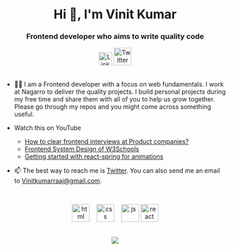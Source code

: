<h1 align="center">Hi 👋, I'm Vinit Kumar</h1>
<h3 align="center">Frontend developer who aims to write quality code</h3>

<div align=center>
  <a href="https://www.linkedin.com/in/vinit-kumar12/"><img src="https://cdn.worldvectorlogo.com/logos/linkedin-icon-2.svg" title="Linkedin" alt="Linkedin Account" width="30"/></a>
  <a href="https://x.com/Vinitkumarraaj"><img src="https://cdn.worldvectorlogo.com/logos/twitter-6.svg" title="Twitter" alt="Twitter Account" width="40"/></a>
  <br><br>
</div>

- 👨‍💻 I am a Frontend developer with a focus on web fundamentals. I work at Nagarro to deliver the quality projects. I build personal projects during my free time and share them with all of you to help us grow together. Please go through my repos and you might come across something useful.

- Watch this on YouTube

  - [How to clear frontend interviews at Product companies?](https://www.youtube.com/watch?v=LjpWXIT_XvY)
  - [Frontend System Design of W3Schools](https://www.youtube.com/watch?v=JwxzDXnDBhw)
  - [Getting started with react-spring for animations](https://www.youtube.com/watch?v=7SAgjHshGcQ)

- 📫 The best way to reach me is [Twitter](https://x.com/Vinitkumarraaj). You can also send me an email to Vinitkumarraaj@gmail.com.

<br>

<p align="center">
  <img src="https://upload.wikimedia.org/wikipedia/commons/thumb/6/61/HTML5_logo_and_wordmark.svg/2048px-HTML5_logo_and_wordmark.svg.png" alt="html" width="auto" height="40">&nbsp;&nbsp;&nbsp;
  <img src='https://upload.wikimedia.org/wikipedia/commons/thumb/d/d5/CSS3_logo_and_wordmark.svg/1200px-CSS3_logo_and_wordmark.svg.png' alt="css" width="auto" height="40">&nbsp;&nbsp;&nbsp;
  <img src='https://upload.wikimedia.org/wikipedia/commons/6/6a/JavaScript-logo.png' height='40' width='auto' alt="js">
  <img src="https://upload.wikimedia.org/wikipedia/commons/thumb/a/a7/React-icon.svg/1280px-React-icon.svg.png" alt="react" width="auto" height="40"/>
<p align="center">
  
<br>
  
<a href="https://github.com/sadanandpai/github-readme-stats">
  <img align="center" src="https://github-readme-stats.vercel.app/api/top-langs/?username=sadanandpai&theme=radical&hide=glsl,python" />
</a>
